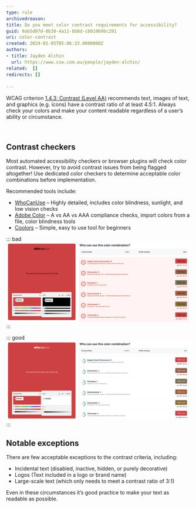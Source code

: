 ```yaml
---
type: rule
archivedreason: 
title: Do you meet color contrast requirements for accessibility?
guid: 9ab5d07d-8b30-4a11-bb8d-cb01069bc291
uri: color-contrast
created: 2024-01-05T05:06:33.0000000Z
authors: 
- title: Jayden Alchin
  url: https://www.ssw.com.au/people/jayden-alchin/
related:  []
redirects: []

---
```


WCAG criterion [1.4.3: Contrast (Level AA)](https://www.w3.org/WAI/WCAG22/Understanding/contrast-minimum.html) recommends text, images of text, and graphics (e.g. icons) have a contrast ratio of at least 4.5:1. 
Always check your colors and make your content readable regardless of a user’s ability or circumstance. 

<!--endintro--> 

## Contrast checkers

Most automated accessibility checkers or browser plugins will check color contrast. 
However, try to avoid contrast issues from being flagged altogether! 
Use dedicated color checkers to determine acceptable color combinations before implementation.

Recommended tools include:
* [WhoCanUse](https://www.whocanuse.com/) – Highly detailed, includes color blindness, sunlight, and low vision checks
* [Adobe Color](https://color.adobe.com/create/color-contrast-analyzer) – A vs AA vs AAA compliance checks, import colors from a file, color blindness tools
* [Coolors](https://coolors.co/contrast-checker) – Simple, easy to use tool for beginners

::: bad  
![Figure: Bad example – Black text on SSW Red fails contrast checks](color-contrast-bad.jpg)
:::

::: good  
![Figure: Good example – White text on SSW Red passes contrast checks](color-contrast-good.jpg)
:::

## Notable exceptions 

There are few acceptable exceptions to the contrast criteria, including:

* Incidental text (disabled, inactive, hidden, or purely decorative)
* Logos (Text included in a logo or brand name)
* Large-scale text (which only needs to meet a contrast ratio of 3:1)

Even in these circumstances it’s good practice to make your text as readable as possible.
